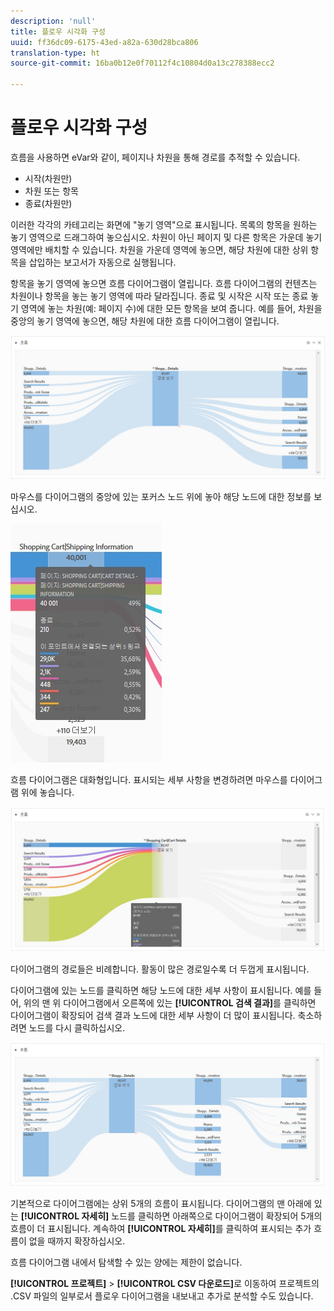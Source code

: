 ```yaml
---
description: 'null'
title: 플로우 시각화 구성
uuid: ff36dc09-6175-43ed-a82a-630d28bca806
translation-type: ht
source-git-commit: 16ba0b12e0f70112f4c10804d0a13c278388ecc2

---
```



# 플로우 시각화 구성

흐름을 사용하면 eVar와 같이, 페이지나 차원을 통해 경로를 추적할 수 있습니다. 

* 시작(차원만)
* 차원 또는 항목
* 종료(차원만)

이러한 각각의 카테고리는 화면에 "놓기 영역"으로 표시됩니다. 목록의 항목을 원하는 놓기 영역으로 드래그하여 놓으십시오. 차원이 아닌 페이지 및 다른 항목은 가운데 놓기 영역에만 배치할 수 있습니다. 차원을 가운데 영역에 놓으면, 해당 차원에 대한 상위 항목을 삽입하는 보고서가 자동으로 실행됩니다. 

항목을 놓기 영역에 놓으면 흐름 다이어그램이 열립니다. 흐름 다이어그램의 컨텐츠는 차원이나 항목을 놓는 놓기 영역에 따라 달라집니다. 종료 및 시작은 시작 또는 종료 놓기 영역에 놓는 차원(예: 페이지 수)에 대한 모든 항목을 보여 줍니다. 예를 들어, 차원을 중앙의 놓기 영역에 놓으면, 해당 차원에 대한 흐름 다이어그램이 열립니다. 

![](assets/flow.jpg)

마우스를 다이어그램의 중앙에 있는 포커스 노드 위에 놓아 해당 노드에 대한 정보를 보십시오. 

![](assets/flow4.jpg)

흐름 다이어그램은 대화형입니다. 표시되는 세부 사항을 변경하려면 마우스를 다이어그램 위에 놓습니다. 

![](assets/flow2.jpg)

다이어그램의 경로들은 비례합니다. 활동이 많은 경로일수록 더 두껍게 표시됩니다. 

다이어그램에 있는 노드를 클릭하면 해당 노드에 대한 세부 사항이 표시됩니다. 예를 들어, 위의 맨 위 다이어그램에서 오른쪽에 있는 **[!UICONTROL 검색 결과]**&#x200B;를 클릭하면 다이어그램이 확장되어 검색 결과 노드에 대한 세부 사항이 더 많이 표시됩니다. 축소하려면 노드를 다시 클릭하십시오. 

![](assets/flow3.jpg)

기본적으로 다이어그램에는 상위 5개의 흐름이 표시됩니다. 다이어그램의 맨 아래에 있는 **[!UICONTROL 자세히]** 노드를 클릭하면 아래쪽으로 다이어그램이 확장되어 5개의 흐름이 더 표시됩니다. 계속하여 **[!UICONTROL 자세히]**&#x200B;를 클릭하여 표시되는 추가 흐름이 없을 때까지 확장하십시오. 

흐름 다이어그램 내에서 탐색할 수 있는 양에는 제한이 없습니다.

**[!UICONTROL 프로젝트]** &gt; **[!UICONTROL CSV 다운로드]**&#x200B;로 이동하여 프로젝트의 .CSV 파일의 일부로서 플로우 다이어그램을 내보내고 추가로 분석할 수도 있습니다.
